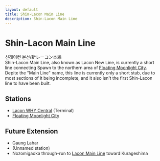 ```yaml
---
layout: default
title: Shin-Lacon Main Line
description: Shin-Lacon Main Line
---
```


# Shin-Lacon Main Line

신래이컨 본선/新レーコン本線<br>
Shin-Lacon Main Line, also known as Lacon New Line, is currently a short line
connecting Spawn to the northern area of [Floating Moonlight City](/areas/ucl/fmcity).<br>
Depite the "Main Line" name, this line is currently only a short stub, due to
most sections of it being incomplete, and it also isn't the first Shin-Lacon line
to have been built.

## Stations

- [Lacon WHY Central](/rail-stations/lcn-wye-street) (Terminal)
- [Floating Moonlight City](/rail-stations/floating-moonlight-city)

## Future Extension

- Gaung Lahar
- (Unnamed station)
- Nozomigaoka
through-run to [Lacon Main Line](lcn-main-line) toward Kurageshima